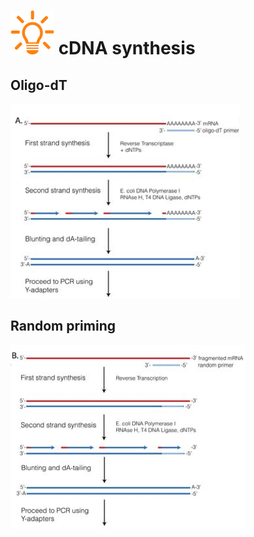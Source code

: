# ![](images/lamp.png) cDNA synthesis

## Oligo-dT

![](images/oligodT.png)

## Random priming

![](images/randompriming.png)